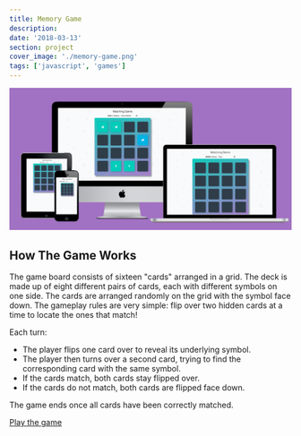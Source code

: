 ```yaml
---
title: Memory Game
description:
date: '2018-03-13'
section: project
cover_image: './memory-game.png'
tags: ['javascript', 'games']
---
```


<p><img src="./memory-game.png" alt="Cover Image" /></p>

## How The Game Works

The game board consists of sixteen "cards" arranged in a grid. The deck is made up of eight different pairs of cards, each with different symbols on one side. The cards are arranged randomly on the grid with the symbol face down. The gameplay rules are very simple: flip over two hidden cards at a time to locate the ones that match!

Each turn:

- The player flips one card over to reveal its underlying symbol.
- The player then turns over a second card, trying to find the corresponding card with the same symbol.
- If the cards match, both cards stay flipped over.
- If the cards do not match, both cards are flipped face down.

The game ends once all cards have been correctly matched.

<p class="centered mt2"><a href="https://cbaucom.github.io/fend-memory-game/" class="btn">Play the game</a></p>
